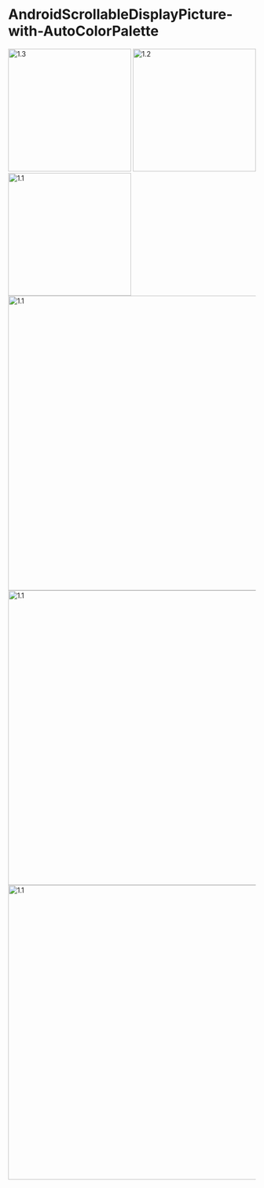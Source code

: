 # AndroidScrollableDisplayPicture-with-AutoColorPalette

<img src="http://i.imgur.com/HHjnsLB.png" alt="1.3" width="250">
<img src="http://i.imgur.com/5h2xl68.png" alt="1.2" width="250">
<img src="http://i.imgur.com/KzgPRfO.png" alt="1.1" width="250">
<img src="http://i.imgur.com/ikODJfN.png" alt="1.1" width="600">
<img src="http://i.imgur.com/HW37Mxq.png" alt="1.1" width="600">
<img src="http://i.imgur.com/E38T22H.png" alt="1.1" width="600">

